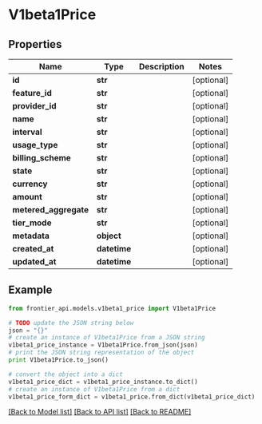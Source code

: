 # V1beta1Price


## Properties
Name | Type | Description | Notes
------------ | ------------- | ------------- | -------------
**id** | **str** |  | [optional] 
**feature_id** | **str** |  | [optional] 
**provider_id** | **str** |  | [optional] 
**name** | **str** |  | [optional] 
**interval** | **str** |  | [optional] 
**usage_type** | **str** |  | [optional] 
**billing_scheme** | **str** |  | [optional] 
**state** | **str** |  | [optional] 
**currency** | **str** |  | [optional] 
**amount** | **str** |  | [optional] 
**metered_aggregate** | **str** |  | [optional] 
**tier_mode** | **str** |  | [optional] 
**metadata** | **object** |  | [optional] 
**created_at** | **datetime** |  | [optional] 
**updated_at** | **datetime** |  | [optional] 

## Example

```python
from frontier_api.models.v1beta1_price import V1beta1Price

# TODO update the JSON string below
json = "{}"
# create an instance of V1beta1Price from a JSON string
v1beta1_price_instance = V1beta1Price.from_json(json)
# print the JSON string representation of the object
print V1beta1Price.to_json()

# convert the object into a dict
v1beta1_price_dict = v1beta1_price_instance.to_dict()
# create an instance of V1beta1Price from a dict
v1beta1_price_form_dict = v1beta1_price.from_dict(v1beta1_price_dict)
```
[[Back to Model list]](../README.md#documentation-for-models) [[Back to API list]](../README.md#documentation-for-api-endpoints) [[Back to README]](../README.md)


